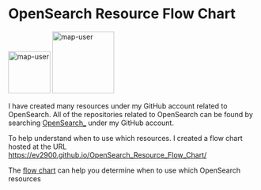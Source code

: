 # OpenSearch Resource Flow Chart

 <img width="85" alt="map-user" src="https://img.shields.io/badge/views-0192-green"> <img width="125" alt="map-user" src="https://img.shields.io/badge/unique visits-47-green">

I have created many resources under my GitHub account related to OpenSearch. All of the repositories related to OpenSearch can be found by searching [OpenSearch_](https://github.com/ev2900?tab=repositories&q=OpenSearch_&type=&language=&sort=) under my GitHub account.

To help understand when to use which resources. I created a flow chart hosted at the URL https://ev2900.github.io/OpenSearch_Resource_Flow_Chart/

The [flow chart](https://ev2900.github.io/OpenSearch_Resource_Flow_Chart/) can help you determine when to use which OpenSearch resources
